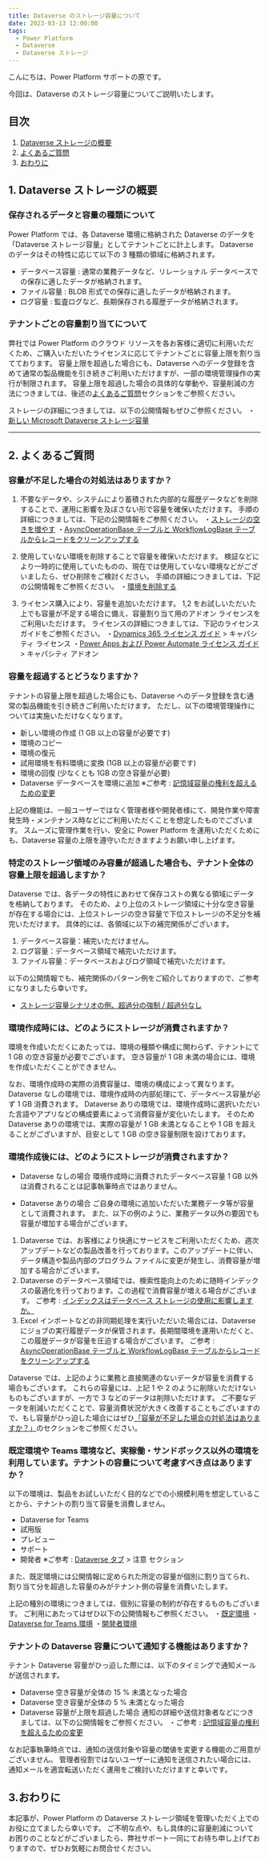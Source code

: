 ```yaml
---
title: Dataverse のストレージ容量について
date: 2023-03-13 12:00:00
tags:
  - Power Platform
  - Dataverse
  - Dataverse ストレージ
---
```


こんにちは、Power Platform サポートの原です。

今回は、Dataverse のストレージ容量についてご説明いたします。

<!-- more -->
## 目次

1. [Dataverse ストレージの概要](#anchor-about-strage)
2. [よくあるご質問](#anchor-QA)
3. [おわりに](#anchor-finish)

<a id='anchor-about-strage'></a>
## 1. Dataverse ストレージの概要

### 保存されるデータと容量の種類について
Power Platform では、各 Dataverse 環境に格納された Dataverse のデータを「Dataverse ストレージ容量」としてテナントごとに計上します。
Dataverse のデータはその特性に応じて以下の 3 種類の領域に格納されます。

* データベース容量 : 通常の業務データなど、リレーショナル データベースでの保存に適したデータが格納されます。
* ファイル容量 : BLOB 形式での保存に適したデータが格納されます。
* ログ容量 : 監査ログなど、長期保存される履歴データが格納されます。

### テナントごとの容量割り当てについて
弊社では Power Platform のクラウド リソースを各お客様に適切に利用いただくため、ご購入いただいたライセンスに応じてテナントごとに容量上限を割り当てております。
容量上限を超過した場合にも、Dataverse へのデータ登録を含めて通常の製品機能を引き続きご利用いただけますが、一部の環境管理操作の実行が制限されます。
容量上限を超過した場合の具体的な挙動や、容量削減の方法につきましては、後述の[よくあるご質問](#anchor-QA)セクションをご参照ください。

ストレージの詳細につきましては、以下の公開情報もぜひご参照ください。
・[新しい Microsoft Dataverse ストレージ容量](https://learn.microsoft.com/ja-jp/power-platform/admin/capacity-storage#example-storage-capacity-scenarios-overage-enforcement)

***
<a id='anchor-QA'></a>
## 2. よくあるご質問
### 容量が不足した場合の対処法はありますか？ 
<a id='anchor-reduce-strage'></a>
1. 不要なデータや、システムにより蓄積された内部的な履歴データなどを削除することで、運用に影響を及ぼさない形で容量を確保いただけます。
手順の詳細につきましては、下記の公開情報をご参照ください。
・[ストレージの空きを増やす](https://learn.microsoft.com/ja-jp/power-platform/admin/free-storage-space)
・[AsyncOperationBase テーブルと WorkflowLogBase テーブルからレコードをクリーンアップする](https://learn.microsoft.com/ja-jp/power-platform/admin/cleanup-asyncoperationbase-table)

2. 使用していない環境を削除することで容量を確保いただけます。
検証などにより一時的に使用していたものの、現在では使用していない環境などがございましたら、ぜひ削除をご検討ください。
手順の詳細につきましては、下記の公開情報をご参照ください。
・[環境を削除する](https://learn.microsoft.com/ja-jp/power-platform/admin/delete-environment)

3. ライセンス購入により、容量を追加いただけます。
1,2 をお試しいただいた上でも容量が不足する場合に備え、容量割り当て用のアドオン ライセンスをご利用いただけます。
ライセンスの詳細につきましては、下記のライセンス ガイドをご参照ください。
・[Dynamics 365 ライセンス ガイド](https://go.microsoft.com/fwlink/?LinkId=866544&clcid=0x411) > キャパシティ ライセンス
・[Power Apps および Power Automate ライセンス ガイド](https://go.microsoft.com/fwlink/?LinkId=2085130&clcid=0x411) > キャパシティ アドオン

### 容量を超過するとどうなりますか？
テナントの容量上限を超過した場合にも、Dataverse へのデータ登録を含む通常の製品機能を引き続きご利用いただけます。
ただし、以下の環境管理操作については実施いただけなくなります。

* 新しい環境の作成 (1 GB 以上の容量が必要です)
* 環境のコピー
* 環境の復元
* 試用環境を有料環境に変換 (1GB 以上の容量が必要です)
* 環境の回復 (少なくとも 1GB の空き容量が必要)
* Dataverse データベースを環境に追加
※ご参考 : [記憶域容量の権利を超えるための変更](https://learn.microsoft.com/ja-jp/power-platform/admin/capacity-storage#changes-for-exceeding-storage-capacity-entitlements)

上記の機能は、一般ユーザーではなく管理者様や開発者様にて、開発作業や障害発生時・メンテナンス時などにご利用いただくことを想定したものでございます。
スムーズに管理作業を行い、安全に Power Platform を運用いただくためにも、Dataverse 容量の上限を遵守いただきますようお願い申し上げます。

### 特定のストレージ領域のみ容量が超過した場合も、テナント全体の容量上限を超過しますか？
Dataverse では、各データの特性にあわせて保存コストの異なる領域にデータを格納しております。
そのため、より上位のストレージ領域に十分な空き容量が存在する場合には、上位ストレージの空き容量で下位ストレージの不足分を補完いただけます。
具体的には、各領域に以下の補完関係がございます。
1. データベース容量：補完いただけません。
2. ログ容量：データベース領域で補完いただけます。
3. ファイル容量：データベースおよびログ領域で補完いただけます。

以下の公開情報でも、補完関係のパターン例をご紹介しておりますので、ご参考になりましたら幸いです。
* [ストレージ容量シナリオの例、超過分の強制 / 超過分なし](https://learn.microsoft.com/ja-jp/power-platform/admin/capacity-storage#example-storage-capacity-scenarios-overage-enforcement)

### 環境**作成時**には、どのようにストレージが消費されますか？
環境を作成いただくにあたっては、環境の種類や構成に関わらず、テナントにて 1 GB の空き容量が必要でございます。
空き容量が 1 GB 未満の場合には、環境を作成いただくことができません。

なお、環境作成時の実際の消費容量は、環境の構成によって異なります。
Dataverse なしの環境では、環境作成時の内部処理にて、データベース容量が必ず 1 GB 消費されます。
Dataverse ありの環境では、環境作成時に選択いただいた言語やアプリなどの構成要素によって消費容量が変化いたします。
そのため Dataverse ありの環境では、実際の容量が 1 GB 未満となることや 1 GB を超えることがございますが、目安として 1 GB の空き容量制限を設けております。

### 環境**作成後**には、どのようにストレージが消費されますか？
* Dataverse なしの場合
環境作成時に消費されたデータベース容量 1 GB 以外は消費されることは記事執筆時点ではありません。

* Dataverse ありの場合
ご自身の環境に追加いただいた業務データ等が容量として消費されます。
また、以下の例のように、業務データ以外の要因でも容量が増加する場合がございます。
1. Dataverse では、お客様により快適にサービスをご利用いただくため、週次アップデートなどの製品改善を行っております。このアップデートに伴い、データ構造や製品内部のプログラム ファイルに変更が発生し、消費容量が増加する場合がございます。
2. Dataverse のデータベース領域では、検索性能向上のために随時インデックスの最適化を行っております。この過程で消費容量が増える場合がございます。
ご参考 : [インデックスはデータベース ストレージの使用に影響しますか。](https://learn.microsoft.com/ja-jp/power-platform/admin/capacity-storage#do-indexes-affect-database-storage-usage)
3. Excel インポートなどの非同期処理を実行いただいた場合には、Dataverse にジョブの実行履歴データが保管されます。長期間環境を運用いただくと、この履歴データが容量を圧迫する場合がございます。
ご参考 : [AsyncOperationBase テーブルと WorkflowLogBase テーブルからレコードをクリーンアップする](https://learn.microsoft.com/ja-jp/power-platform/admin/cleanup-asyncoperationbase-table)

Dataverse では、上記のように業務と直接関連のないデータが容量を消費する場合もございます。
これらの容量には、上記 1 や 2 のように削除いただけないものもございますが、一方で 3 などのデータは削除いただけます。
ご不要なデータを削減いただくことで、容量消費状況が大きく改善することもございますので、もし容量がひっ迫した場合にはぜひ[「容量が不足した場合の対処法はありますか？」](#anchor-reduce-strage)のセクションをご参照ください。

### 既定環境や Teams 環境など、実稼働・サンドボックス以外の環境を利用しています。テナントの容量について考慮すべき点はありますか？
以下の環境は、製品をお試しいただく目的などでの小規模利用を想定していることから、テナントの割り当て容量を消費しません。
* Dataverse for Teams
* 試用版
* プレビュー
* サポート
* 開発者
※ご参考 : [Dataverse タブ](https://learn.microsoft.com/ja-jp/power-platform/admin/capacity-storage#dataverse-tab) > 注意 セクション

また、既定環境には公開情報に定められた所定の容量が個別に割り当てられ、割り当て分を超過した容量のみがテナント側の容量を消費いたします。

上記の種別の環境につきましては、個別に容量の制約が存在するものもございます。
ご利用にあたってはぜひ以下の公開情報もご参照ください。
・[既定環境](https://learn.microsoft.com/ja-jp/power-platform/admin/capacity-storage#dataverse-tab)
・[Dataverse for Teams 環境](https://learn.microsoft.com/ja-jp/power-platform/admin/about-teams-environment#capacity-limits)
・[開発者環境](https://learn.microsoft.com/ja-jp/power-apps/maker/developer-plan#%E9%96%8B%E7%99%BA%E8%80%85%E7%92%B0%E5%A2%83%E3%81%AE%E5%AE%B9%E9%87%8F%E5%88%B6%E9%99%90%E3%81%AF%E3%81%A9%E3%82%8C%E3%81%8F%E3%82%89%E3%81%84%E3%81%A7%E3%81%99%E3%81%8B)

### テナントの Dataverse 容量について通知する機能はありますか？
テナント Dataverse 容量がひっ迫した際には、以下のタイミングで通知メールが送信されます。
* Dataverse 空き容量が全体の 15 % 未満となった場合
* Dataverse 空き容量が全体の 5 % 未満となった場合
* Dataverse 容量が上限を超過した場合
通知の詳細や送信対象者などにつきましては、以下の公開情報をご参照ください。
・ご参考 : [記憶域容量の権利を超えるための変更](https://learn.microsoft.com/ja-jp/power-platform/admin/capacity-storage#changes-for-exceeding-storage-capacity-entitlements)

なお記事執筆時点では、通知の送信対象や容量の閾値を変更する機能のご用意がございません。
管理者役割ではないユーザーに通知を送信されたい場合には、通知メールを適宜転送いただく運用をご検討いただけますと幸いです。


## 3.おわりに
<a id='anchor-finish'></a>

本記事が、Power Platform の Dataverse ストレージ領域を管理いただく上でのお役に立てましたら幸いです。
ご不明な点や、もし具体的に容量削減についてお困りのことなどがございましたら、弊社サポート一同にてお待ち申し上げておりますので、ぜひお気軽にお問合せください。
